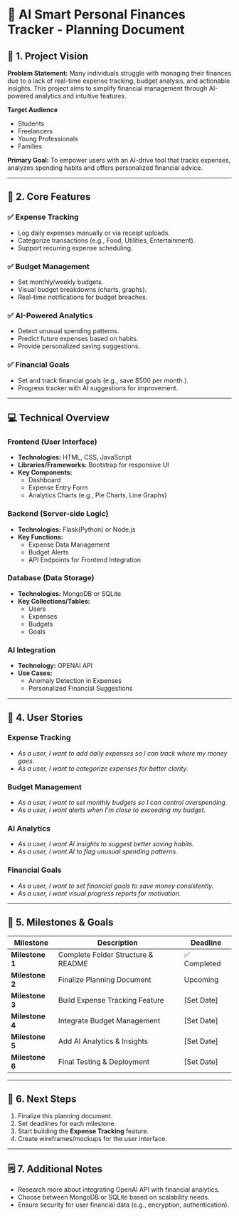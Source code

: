 # 📑 AI Smart Personal Finances Tracker - Planning Document

## 📝 1. Project Vision

**Problem Statement:**
Many individuals struggle with managing their finances due to a lack of real-time expense tracking, budget analysis, and actionable insights. This project aims to simplify financial management through AI-powered analytics and intuitive features.

**Target Audience**

- Students
- Freelancers
- Young Professionals
- Families

**Primary Goal:**
To empower users with an AI-drive tool that tracks expenses, analyzes spending habits and offers personalized financial advice.

---

## 🚀 2. Core Features

### ✅ Expense Tracking

- Log daily expenses manually or via receipt uploads.
- Categorize transactions (e.g., Food, Utilities, Entertainment).
- Support recurring expense scheduling.

### ✅ Budget Management

- Set monthly/weekly budgets.
- Visual budget breakdowns (charts, graphs).
- Real-time notifications for budget breaches.

### ✅ AI-Powered Analytics

- Detect unusual spending patterns.
- Predict future expenses based on habits.
- Provide personalized saving suggestions.

### ✅ Financial Goals

- Set and track financial goals (e.g., save $500 per month.).
- Progress tracker with AI suggestions for improvement.

---

## 💻 Technical Overview

### **Frontend (User Interface)**

- **Technologies:** HTML, CSS, JavaScript
- **Libraries/Frameworks:** Bootstrap for responsive UI
- **Key Components:**
  - Dashboard
  - Expense Entry Form
  - Analytics Charts (e.g., Pie Charts, Line Graphs)

### **Backend (Server-side Logic)**

- **Technologies:** Flask(Python) or Node.js
- **Key Functions:**
  - Expense Data Management
  - Budget Alerts
  - API Endpoints for Frontend Integration

### **Database (Data Storage)**

- **Technologies:** MongoDB or SQLite
- **Key Collections/Tables:**
  - Users
  - Expenses
  - Budgets
  - Goals

### **AI Integration**

- **Technology:** OPENAI API
- **Use Cases:**
  - Anomaly Detection in Expenses
  - Personalized Financial Suggestions

---

## 👤 4. User Stories

### **Expense Tracking**

- _As a user, I want to add daily expenses so I can track where my money goes._
- _As a user, I want to categorize expenses for better clarity._

### **Budget Management**

- _As a user, I want to set monthly budgets so I can control overspending._
- _As a user, I want alerts when I'm close to exceeding my budget._

### **AI Analytics**

- _As a user, I want AI insights to suggest better saving habits._
- _As a user, I want AI to flag unusual spending patterns._

### **Financial Goals**

- _As a user, I want to set financial goals to save money consistently._
- _As a user, I want visual progress reports for motivation._

---

## 📅 5. Milestones & Goals

| **Milestone**   | **Description**                    | **Deadline** |
| --------------- | ---------------------------------- | ------------ |
| **Milestone 1** | Complete Folder Structure & README | ✅ Completed |
| **Milestone 2** | Finalize Planning Document         | Upcoming     |
| **Milestone 3** | Build Expense Tracking Feature     | [Set Date]   |
| **Milestone 4** | Integrate Budget Management        | [Set Date]   |
| **Milestone 5** | Add AI Analytics & Insights        | [Set Date]   |
| **Milestone 6** | Final Testing & Deployment         | [Set Date]   |

---

## 📌 6. Next Steps

1. Finalize this planning document.
2. Set deadlines for each milestone.
3. Start building the **Expense Tracking** feature.
4. Create wireframes/mockups for the user interface.

---

## 🗒️ 7. Additional Notes

- Research more about integrating OpenAI API with financial analytics.
- Choose between MongoDB or SQLite based on scalability needs.
- Ensure security for user financial data (e.g., encryption, authentication).
